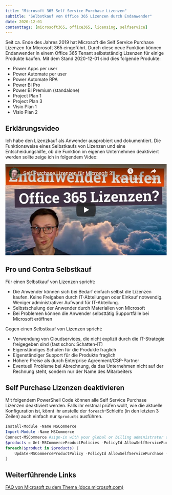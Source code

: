 ```yaml
---
title: "Microsoft 365 Self Service Purchase Lizenzen"
subtitle: "Selbstkauf von Office 365 Lizenzen durch Endanwender"
date: 2020-12-01
contenttags: [microsoft365, office365, licensing, selfservice]
---
```


Seit ca. Ende des Jahres 2019 hat Microsoft die Self Service Purchase Lizenzen für Microsoft 365 eingeführt. Durch diese neue Funktion können Endanwender in einem Office 365 Tenant selbstständig Lizenzen für einige Produkte kaufen. Mit dem Stand 2020-12-01 sind dies folgende Produkte:

-   Power Apps per user
-   Power Automate per user
-   Power Automate RPA
-   Power BI Pro
-   Power BI Premium (standalone)
-   Project Plan 1
-   Project Plan 3
-   Visio Plan 1
-   Visio Plan 2

## Erklärungsvideo

Ich habe den Lizenzkauf als Anwender ausprobiert und dokumentiert. Die Funktionsweise eines Selbstkaufs von Lizenzen und eine Entscheidungshilfe, ob die Funktion im eigenen Unternehmen deaktiviert werden sollte zeige ich in folgendem Video:

[![Microsoft 365 Self Service Purchase Lizenzen (YouTube)](/images/2020/2020-12-01_Selfservicepurchase-YT-Thumbnail.jpg "Microsoft 365 Self Service Purchase Lizenzen (YouTube)")](https://www.youtube.com/watch?v=zrsAle3-y7E)

## Pro und Contra Selbstkauf

Für einen Selbstkauf von Lizenzen spricht:

-   Die Anwender können sich bei Bedarf einfach selbst die Lizenzen kaufen. Keine Freigaben durch IT-Abteilungen oder Einkauf notwendig. Weniger administrativer Aufwand für IT-Abteilung.
-   Selbstschulung der Anwender durch Materialien von Microsoft
-   Bei Problemen können die Anwender selbsttätig Supportfälle bei Microsoft eröffnen

Gegen einen Selbstkauf von Lizenzen spricht:

-   Verwendung von Cloudservices, die nicht explizit durch die IT-Strategie freigegeben sind (fast schon: Schatten-IT)
-   Eigenständiges Schulen für die Produkte fraglich
-   Eigenständiger Support für die Produkte fraglich
-   Höhere Preise als durch Enterprise Agreement/CSP-Partner
-   Eventuell Probleme bei Abrechnung, da das Unternehmen nicht auf der Rechnung steht, sondern nur der Name des Mitarbeiters

## Self Purchase Lizenzen deaktivieren

Mit folgendem PowerShell Code können alle Self Service Purchase Lizenzen deaktiviert werden. Falls ihr erstmal prüfen wollt, wie die aktuelle Konfiguration ist, könnt ihr anstelle der `foreach`-Schleife (in den letzten 3 Zeilen) auch einfach nur `$products` ausführen.

```powershell
Install-Module -Name MSCommerce
Import-Module -Name MSCommerce
Connect-MSCommerce #sign-in with your global or billing administrator account when prompted
$products = Get-MSCommerceProductPolicies -PolicyId AllowSelfServicePurchase
foreach($product in $products) {
    Update-MSCommerceProductPolicy -PolicyId AllowSelfServicePurchase -ProductId ($product.ProductID) -Enabled $false
}
```

## Weiterführende Links

[FAQ von Microsoft zu dem Thema (docs.microsoft.com)](https://docs.microsoft.com/en-us/microsoft-365/commerce/subscriptions/self-service-purchase-faq?view=o365-worldwide)
